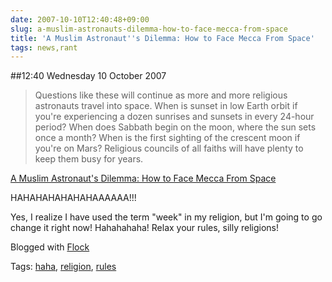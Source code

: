 ```yaml
---
date: 2007-10-10T12:40:48+09:00
slug: a-muslim-astronauts-dilemma-how-to-face-mecca-from-space
title: 'A Muslim Astronaut''s Dilemma: How to Face Mecca From Space'
tags: news,rant
---
```


##12:40 Wednesday 10 October 2007

> Questions like these will continue as more and more religious astronauts travel into space. When is sunset in low Earth orbit if you're experiencing a dozen sunrises and sunsets in every 24-hour period? When does Sabbath begin on the moon, where the sun sets once a month? When is the first sighting of the crescent moon if you're on Mars? Religious councils of all faiths will have plenty to keep them busy for years.

[A Muslim Astronaut's Dilemma: How to Face Mecca From Space](http://www.wired.com/science/space/news/2007/09/mecca_in_orbit)


HAHAHAHAHAHAHAAAAAA!!!

Yes, I realize I have used the term "week" in my religion, but I'm going to go change it right now! Hahahahaha! Relax your rules, silly religions!

Blogged with [Flock](http://www.flock.com/blogged-with-flock)

Tags: [haha](http://technorati.com/tag/haha), [religion](http://technorati.com/tag/religion), [ rules](http://technorati.com/tag/%20rules)
